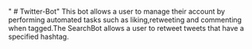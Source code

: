 " # Twitter-Bot"
This bot allows a user to manage their account by performing automated tasks such as liking,retweeting and commenting when tagged.The SearchBot allows a user to retweet tweets that have a specified hashtag.
